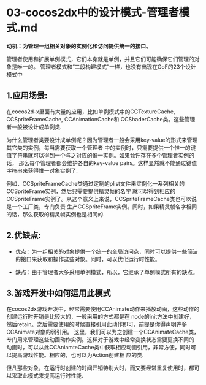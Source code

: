 03-cocos2dx中的设计模式-管理者模式.md
====

**动机：为管理一组相关对象的实例化和访问提供统一的接口。**

管理者使用和扩展单例模式，它们本身就是单例，并且它们可能确保它们管理的对象是唯一的。
管理者模式和“二段构建模式”一样，也没有出现在GoF的23个设计模式中

**1.应用场景:**
----

在cocos2d-x里面有大量的应用，比如单例模式中的CCTextureCache, CCSpriteFrameCache, CCAnimationCache和
CCShaderCache类。这些管理者一般被设计成单例类.<br>

为什么管理者类要设计成单例呢？因为管理者一般会采用key-value的形式来管理其它类的实例，每当需要获取一个管理者
中的实例时，只需要提供一个惟一的键值字符串就可以得到一个与之对应的惟一实例。如果允许存在多个管理者实例的话，
那么每个管理者都会维护各自的key-value pairs。这样显然就不能通过键值字符串来获得惟一对象实例了.<br>

例如，CCSpriteFrameCache类通过定制的plist文件来实例化一系列相关的CCSpriteFrame实例，然后只需要提供精灵帧的名字
就可以得到相应的CCSpriteFrame实例了。从这个意义上来说，CCSpriteFrameCache类也可以说是一个工厂类，专门负责
生产CCSpriteFrame实例。同时，如果精灵帧名字相同的话，那么获取的精灵帧实例也是相同的.<br>

**2.优缺点:**
----

* 优点：为一组相关的对象提供一个统一的全局访问点，同时可以提供一些简洁的接口来获取和操作这些对象。同时，可以优化运行时性能。 

* 缺点：由于管理者大多采用单例模式，所以，它继承了单例模式所有的缺点。

**3.游戏开发中如何运用此模式**
----

在cocos2dx游戏开发中，经常需要使用CCAnimate动作来播放动画，这些动作的创建运行时开销是比较大的，一般采用的方式都是在
node的init方法中创建好，然后retain。之后需要使用的时候直接引用此动作即可，前提是你得声明许多CCAnimate对象的弱引用。
这里，我们可以为之创建一个CCAnimateCache类，专门用来管理这些动画动作实例。这样对于游戏中经常变换状态需要更换不同的
动画时，可以从此CCAniamteCache类中获取相应动画引用，非常方便，同时可以提高游戏性能。相应的，也可以为Action创建相
应的类.<br>

但凡那些对象，在运行时创建的时间开销特别大时，而又要经常重复使用时，都可以采取此模式来提高运行时性能.<br>
